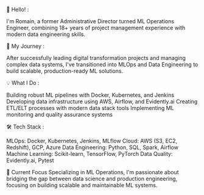 👋 Hello! :

I'm Romain, a former Administrative Director turned ML Operations Engineer, combining 18+ years of project management experience with modern data engineering skills.

🔄 My Journey :

After successfully leading digital transformation projects and managing complex data systems, I've transitioned into MLOps and Data Engineering to build scalable, production-ready ML solutions.

💡 What I Do :

Building robust ML pipelines with Docker, Kubernetes, and Jenkins
Developing data infrastructure using AWS, Airflow, and Evidently.ai
Creating ETL/ELT processes with modern data stack tools
Implementing ML monitoring and quality assurance systems

🛠 Tech Stack :

MLOps: Docker, Kubernetes, Jenkins, MLflow
Cloud: AWS (S3, EC2, Redshift), GCP, Azure
Data Engineering: Python, SQL, Spark, Airflow
Machine Learning: Scikit-learn, TensorFlow, PyTorch
Data Quality: Evidently.ai, Pytest

🎯 Current Focus
Specializing in ML Operations, I'm passionate about bridging the gap between data science and production engineering, focusing on building scalable and maintainable ML systems.
